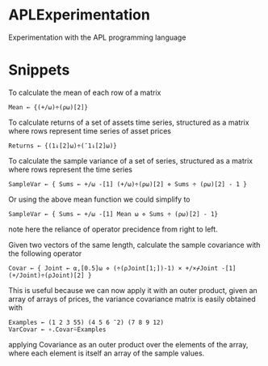 # APLExperimentation
Experimentation with the APL programming language
# Snippets
To calculate the mean of each row of a matrix
``` Dyalog
Mean ← {(+/⍵)÷(⍴⍵)[2]}
```
To calculate returns of a set of assets time series, structured as a matrix where rows represent time series of asset prices
``` Dyalog
Returns ← {(1↓[2]⍵)÷(¯1↓[2]⍵)}
```
To calculate the sample variance of a set of series, structured as a matrix where rows represent the time series
``` Dyalog
SampleVar ← { Sums ← +/⍵ -[1] (+/⍵)÷(⍴⍵)[2] ⋄ Sums ÷ (⍴⍵)[2] - 1 }
```
Or using the above mean function we could simplify to
``` Dyalog
SampleVar ← { Sums ← +/⍵ -[1] Mean ⍵ ⋄ Sums ÷ (⍴⍵)[2] - 1}
```
note here the reliance of operator precidence from right to left. 

Given two vectors of the same length, calculate the sample covariance with the following operator
```  Dyalog
Covar ← { Joint ← ⍺,[0.5]⍵ ⋄ (÷(⍴Joint[1;])-1) × +/×⌿Joint -[1] (+/Joint)÷(⍴Joint)[2] }
```
This is useful because we can now apply it with an outer product, given an array of arrays of prices, the variance covariance matrix is easily obtained with
``` Dyalog
Examples ← (1 2 3 55) (4 5 6 ¯2) (7 8 9 12)
VarCovar ← ∘.Covar⍨Examples
```
applying Covariance as an outer product over the elements of the array, where each element is itself an array of the sample values.
